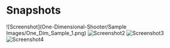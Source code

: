 # Snapshots 
![Screenshot](One-Dimensional-Shooter/Sample Images/One_Dim_Sample_1.png)
![Screenshot2](One_Dim_Sample_2.png)
![Screenshot3](One_Dim_Sample_3.png)
![Screenshot4](One_Dim_Sample_4.png)
